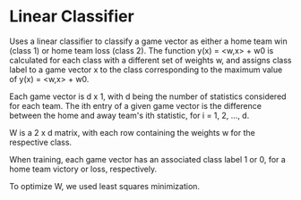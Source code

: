 # Linear Classifier

Uses a linear classifier to classify a game vector as either a home team win (class 1) or home team loss (class 2). The function 
y(x) = <w,x> + w0 is calculated for each class with a different set of weights w, and assigns class label to a game vector x to the class corresponding to the maximum value of y(x) = <w,x> + w0.  

Each game vector is d x 1, with d being the number of statistics considered for each team. The ith entry of a given game vector is the difference between the home and away team's ith statistic, for i = 1, 2, ..., d. 

W is a 2 x d matrix, with each row containing the weights w for the respective class. 

When training, each game vector has an associated class label 1 or 0, for a home team victory or loss, respectively.

To optimize W, we used least squares minimization. 
